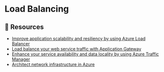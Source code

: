 # Load Balancing

## 📘 Resources

- [Improve application scalability and resiliency by using Azure Load Balancer](https://docs.microsoft.com/en-us/learn/modules/improve-app-scalability-resiliency-with-load-balancer/)
- [Load balance your web service traffic with Application Gateway](https://docs.microsoft.com/en-us/learn/modules/load-balance-web-traffic-with-application-gateway/)
- [Enhance your service availability and data locality by using Azure Traffic Manager](https://docs.microsoft.com/en-us/learn/modules/distribute-load-with-traffic-manager/)
- [Architect network infrastructure in Azure](https://docs.microsoft.com/en-us/learn/paths/architect-network-infrastructure/)